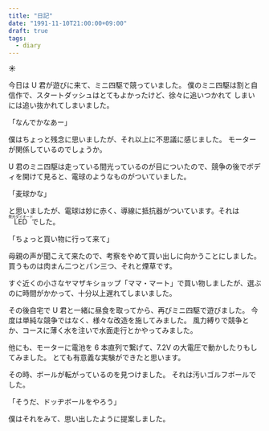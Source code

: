 ```yaml
---
title: "日記"
date: "1991-11-10T21:00:00+09:00"
draft: true
tags:
  - diary
---
```


__☀__

今日は U 君が遊びに来て、ミニ四駆で競っていました。
僕のミニ四駆は割と自信作で、スタートダッシュはとてもよかったけど、徐々に追いつかれて
しまいには追い抜かれてしまいました。

「なんでかなあー」

僕はちょっと残念に思いましたが、それ以上に不思議に感じました。
モーターが関係しているのでしょうか。

U 君のミニ四駆は走っている間光っているのが目についたので、競争の後でボディを開けて見ると、電球のようなものがついていました。

「麦球かな」

と思いましたが、電球は妙に赤く、導線に抵抗器がついています。それは<ruby>LED<rp>(</rp><rt>発光ダイオード</rt><rp>)</rp></ruby>でした。

「ちょっと買い物に行って来て」

母親の声が聞こえて来たので、考察をやめて買い出しに向かうことにしました。
買うものは肉まん二つとパン三つ、それと煙草です。

すぐ近くの小さなヤマザキショップ「ママ・マート」で買い物しましたが、選ぶのに時間がかかって、十分以上遅れてしまいました。

その後自宅で U 君と一緒に昼食を取ってから、再びミニ四駆で遊びました。
今度は単純な競争ではなく、様々な改造を施してみました。
風力縛りで競争とか、コースに薄く水を注いで水面走行とかやってみました。

他にも、モーターに電池を 6 本直列で繋げて、7.2V の大電圧で動かしたりもしてみました。
とても有意義な実験ができたと思います。

その時、ボールが転がっているのを見つけました。
それは汚いゴルフボールでした。

「そうだ、ドッヂボールをやろう」

僕はそれをみて、思い出したように提案しました。
